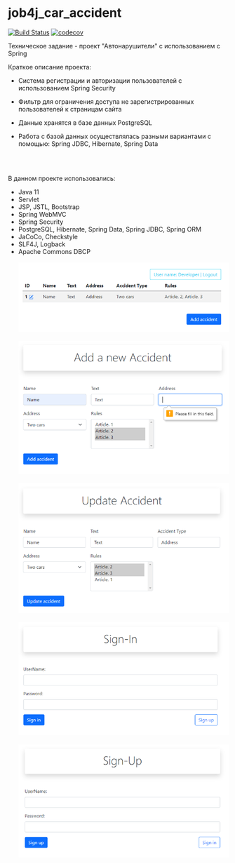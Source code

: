 # job4j_car_accident
[![Build Status](https://travis-ci.com/VitaliyNasypov/job4j_car_accident.svg?branch=master)](https://travis-ci.com/VitaliyNasypov/job4j_car_accident)
[![codecov](https://codecov.io/gh/VitaliyNasypov/job4j_car_accident/branch/master/graph/badge.svg?token=Q2L2RFRIO3)](https://codecov.io/gh/VitaliyNasypov/job4j_car_accident)

Техническое задание - проект "Автонарушители" с использованием с Spring

Краткое описание проекта:
- Система регистрации и авторизации пользователей с использованием Spring Security
- Фильтр для ограничения доступа не зарегистрированных пользователей к страницам сайта
- Данные хранятся в базе данных PostgreSQL
- Работа с базой данных осуществлялась разными вариантами с помощью: Spring JDBC, Hibernate, Spring Data


  <br>
  <br>


В данном проекте использовались:
- Java 11
- Servlet
- JSP, JSTL, Bootstrap
- Spring WebMVC
- Spring Security
- PostgreSQL, Hibernate, Spring Data, Spring JDBC, Spring ORM
- JaCoCo, Checkstyle
- SLF4J, Logback
- Apache Commons DBCP
  <br>
  <br>
  ![](images/index.png)
  <br><br>
  ![](images/add.png)
  <br><br>
  ![](images/update.png)
  <br><br>
  ![](images/sign_in.png)
  <br><br>
  ![](images/sign_up.png)